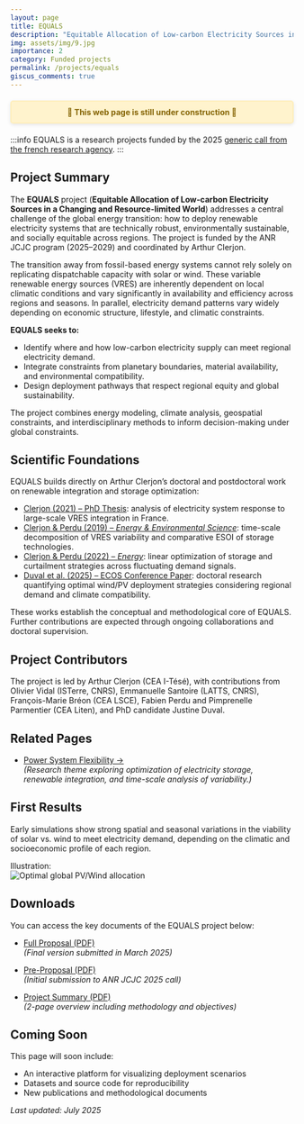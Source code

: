 ```yaml
---
layout: page
title: EQUALS
description: "Equitable Allocation of Low-carbon Electricity Sources in a Changing and Resource-limited World"
img: assets/img/9.jpg
importance: 2
category: Funded projects
permalink: /projects/equals
giscus_comments: true
---
```


<div style="background-color: #fff3cd; color: #856404; border: 2px solid #ffeeba; padding: 10px 20px; margin: 20px 0; border-radius: 5px; font-weight: bold; text-align: center; box-shadow: 0 2px 6px rgba(0,0,0,0.1);">
  🚧 This web page is still under construction 🚧
</div>

:::info
EQUALS is a research projects funded by the 2025 [generic call from the french research agency](https://anr.fr/en/call-for-proposals-details/call/generic-call-for-proposals-aapg-2025/).
:::


## Project Summary

The **EQUALS** project (**Equitable Allocation of Low-carbon Electricity Sources in a Changing and Resource-limited World**) addresses a central challenge of the global energy transition: how to deploy renewable electricity systems that are technically robust, environmentally sustainable, and socially equitable across regions. The project is funded by the ANR JCJC program (2025–2029) and coordinated by Arthur Clerjon.

The transition away from fossil-based energy systems cannot rely solely on replicating dispatchable capacity with solar or wind. These variable renewable energy sources (VRES) are inherently dependent on local climatic conditions and vary significantly in availability and efficiency across regions and seasons. In parallel, electricity demand patterns vary widely depending on economic structure, lifestyle, and climatic constraints. 

**EQUALS seeks to:**
- Identify where and how low-carbon electricity supply can meet regional electricity demand.
- Integrate constraints from planetary boundaries, material availability, and environmental compatibility.
- Design deployment pathways that respect regional equity and global sustainability.

The project combines energy modeling, climate analysis, geospatial constraints, and interdisciplinary methods to inform decision-making under global constraints.

## Scientific Foundations

EQUALS builds directly on Arthur Clerjon’s doctoral and postdoctoral work on renewable integration and storage optimization:

- [Clerjon (2021) – PhD Thesis](https://theses.fr/s343655): analysis of electricity system response to large-scale VRES integration in France.
- [Clerjon & Perdu (2019) – *Energy & Environmental Science*](https://doi.org/10.1039/C8EE01940A): time-scale decomposition of VRES variability and comparative ESOI of storage technologies.
- [Clerjon & Perdu (2022) – *Energy*](https://doi.org/10.1016/j.energy.2021.122799): linear optimization of storage and curtailment strategies across fluctuating demand signals.
- [Duval et al. (2025) – ECOS Conference Paper](https://cea.hal.science/cea-05141769): doctoral research quantifying optimal wind/PV deployment strategies considering regional demand and climate compatibility.

These works establish the conceptual and methodological core of EQUALS. Further contributions are expected through ongoing collaborations and doctoral supervision.

## Project Contributors

The project is led by Arthur Clerjon (CEA I-Tésé), with contributions from Olivier Vidal (ISTerre, CNRS), Emmanuelle Santoire (LATTS, CNRS), François-Marie Bréon (CEA LSCE), Fabien Perdu and Pimprenelle Parmentier (CEA Liten), and PhD candidate Justine Duval.


## Related Pages

- [Power System Flexibility →](/power-system-flexibility)  
  *(Research theme exploring optimization of electricity storage, renewable integration, and time-scale analysis of variability.)*

## First Results

Early simulations show strong spatial and seasonal variations in the viability of solar vs. wind to meet electricity demand, depending on the climatic and socioeconomic profile of each region.

Illustration:  
![Optimal global PV/Wind allocation](assets/img/world_map.png)

## Downloads

You can access the key documents of the EQUALS project below:

- [Full Proposal (PDF)](https://nuage.gresille.org/index.php/s/9TonKDSQCjWzkZr)  
  *(Final version submitted in March 2025)*

- [Pre-Proposal (PDF)](https://nuage.gresille.org/index.php/s/cLf7toepGt8nm3g)  
  *(Initial submission to ANR JCJC 2025 call)*

- [Project Summary (PDF)](https://nuage.gresille.org/index.php/s/sioYgnqM3AHDQyD)  
  *(2-page overview including methodology and objectives)*


## Coming Soon

This page will soon include:

- An interactive platform for visualizing deployment scenarios
- Datasets and source code for reproducibility
- New publications and methodological documents

*Last updated: July 2025*
